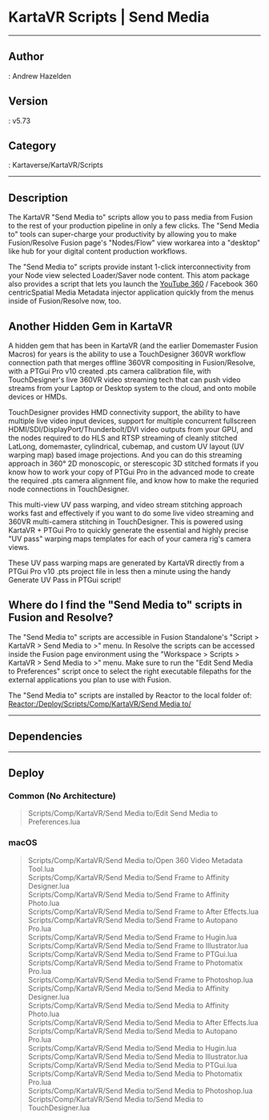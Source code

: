 # KartaVR Scripts | Send Media
___

## Author
 : Andrew Hazelden

## Version
 : v5.73

## Category
 : Kartaverse/KartaVR/Scripts
___

## Description
<p>The KartaVR "Send Media to" scripts allow you to pass media from Fusion to the rest of your production pipeline in only a few clicks. The "Send Media to" tools can super-charge your productivity by allowing you to make Fusion/Resolve Fusion page's "Nodes/Flow" view workarea into a "desktop" like hub for your digital content production workflows.</p>

<p>The "Send Media to" scripts provide instant 1-click interconnectivity from your Node view selected Loader/Saver node content. This atom package also provides a script that lets you launch the <a href="https://support.google.com/youtube/answer/6178631">YouTube 360</a> / Facebook 360 centricSpatial Media Metadata injector application quickly from the menus inside of Fusion/Resolve now, too.</p>

<h2>Another Hidden Gem in KartaVR</h2>

</p>A hidden gem that has been in KartaVR (and the earlier Domemaster Fusion Macros) for years is the ability to use a TouchDesigner 360VR workflow connection path that merges offline 360VR compositing in Fusion/Resolve, with a PTGui Pro v10 created .pts camera calibration file, with TouchDesigner's live 360VR video streaming tech that can push video streams from your Laptop or Desktop system to the cloud, and onto mobile devices or HMDs.</p>

TouchDesigner provides HMD connectivity support, the ability to have multiple live video input devices, support for multiple concurrent fullscreen HDMI/SDI/DisplayPort/Thunderbolt/DVI video outputs from your GPU, and the nodes required to do HLS and RTSP streaming of cleanly stitched LatLong, domemaster, cylindrical, cubemap, and custom UV layout (UV warping map) based image projections. And you can do this streaming approach in 360&deg; 2D monoscopic, or sterescopic 3D stitched formats if you know how to work your copy of PTGui Pro in the advanced mode to create the required .pts camera alignment file, and know how to make the requried node connections in TouchDesigner.</p>

<p>This multi-view UV pass warping, and video stream stitching approach works fast and effectively if you want to do some live video streaming and 360VR multi-camera stitching in TouchDesigner. This is powered using KartaVR + PTGui Pro to quickly generate the essential and highly precise "UV pass" warping maps templates for each of your camera rig's camera views.</p>

<p>These UV pass warping maps are generated by KartaVR directly from a PTGui Pro v10 .pts project file in less then a minute using the handy Generate UV Pass in PTGui script!</p>

<h2>Where do I find the "Send Media to" scripts in Fusion and Resolve?</h2>

<p>The "Send Media to" scripts are accessible in Fusion Standalone's "Script &gt; KartaVR &gt; Send Media to &gt;" menu. In Resolve the scripts can be accessed inside the Fusion page environment using the "Workspace &gt; Scripts &gt; KartaVR &gt; Send Media to &gt;" menu. Make sure to run the "Edit Send Media to Preferences" script once to select the right executable filepaths for the external applications you plan to use with Fusion.</p>

<p>The "Send Media to" scripts are installed by Reactor to the local folder of:<br>
<a href="file://Reactor:/Deploy/Scripts/Comp/KartaVR/Send Media to/">Reactor:/Deploy/Scripts/Comp/KartaVR/Send Media to/</a></p>

___

## Dependencies


___

## Deploy

### Common (No Architecture)

> Scripts/Comp/KartaVR/Send Media to/Edit Send Media to Preferences.lua  

### macOS

> Scripts/Comp/KartaVR/Send Media to/Open 360 Video Metadata Tool.lua  
> Scripts/Comp/KartaVR/Send Media to/Send Frame to Affinity Designer.lua  
> Scripts/Comp/KartaVR/Send Media to/Send Frame to Affinity Photo.lua  
> Scripts/Comp/KartaVR/Send Media to/Send Frame to After Effects.lua  
> Scripts/Comp/KartaVR/Send Media to/Send Frame to Autopano Pro.lua  
> Scripts/Comp/KartaVR/Send Media to/Send Frame to Hugin.lua  
> Scripts/Comp/KartaVR/Send Media to/Send Frame to Illustrator.lua  
> Scripts/Comp/KartaVR/Send Media to/Send Frame to PTGui.lua  
> Scripts/Comp/KartaVR/Send Media to/Send Frame to Photomatix Pro.lua  
> Scripts/Comp/KartaVR/Send Media to/Send Frame to Photoshop.lua  
> Scripts/Comp/KartaVR/Send Media to/Send Media to Affinity Designer.lua  
> Scripts/Comp/KartaVR/Send Media to/Send Media to Affinity Photo.lua  
> Scripts/Comp/KartaVR/Send Media to/Send Media to After Effects.lua  
> Scripts/Comp/KartaVR/Send Media to/Send Media to Autopano Pro.lua  
> Scripts/Comp/KartaVR/Send Media to/Send Media to Hugin.lua  
> Scripts/Comp/KartaVR/Send Media to/Send Media to Illustrator.lua  
> Scripts/Comp/KartaVR/Send Media to/Send Media to PTGui.lua  
> Scripts/Comp/KartaVR/Send Media to/Send Media to Photomatix Pro.lua  
> Scripts/Comp/KartaVR/Send Media to/Send Media to Photoshop.lua  
> Scripts/Comp/KartaVR/Send Media to/Send Media to TouchDesigner.lua  
